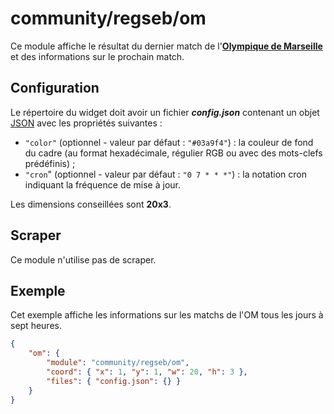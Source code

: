 # community/regseb/om

Ce module affiche le résultat du dernier match de
l'**[Olympique de Marseille](https://www.om.net/)** et des informations sur le
prochain match.

## Configuration

Le répertoire du widget doit avoir un fichier ***config.json*** contenant un
objet
[JSON](https://www.json.org/json-fr.html "JavaScript Object Notation") avec les
propriétés suivantes :

- `"color"` (optionnel - valeur par défaut : `"#03a9f4"`) : la couleur de fond
  du cadre (au format hexadécimale, régulier RGB ou avec des mots-clefs
  prédéfinis) ;
- `"cron`" (optionnel - valeur par défaut : `"0 7 * * *"`) : la notation cron
  indiquant la fréquence de mise à jour.

Les dimensions conseillées sont **20x3**.

## Scraper

Ce module n'utilise pas de scraper.

## Exemple

Cet exemple affiche les informations sur les matchs de l'OM tous les jours à
sept heures.

```JSON
{
    "om": {
        "module": "community/regseb/om",
        "coord": { "x": 1, "y": 1, "w": 20, "h": 3 },
        "files": { "config.json": {} }
    }
}
```
